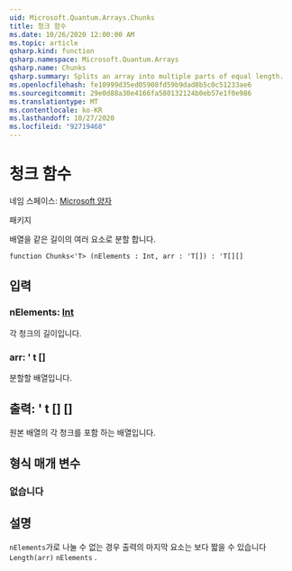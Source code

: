 ```yaml
---
uid: Microsoft.Quantum.Arrays.Chunks
title: 청크 함수
ms.date: 10/26/2020 12:00:00 AM
ms.topic: article
qsharp.kind: function
qsharp.namespace: Microsoft.Quantum.Arrays
qsharp.name: Chunks
qsharp.summary: Splits an array into multiple parts of equal length.
ms.openlocfilehash: fe10999d35ed05908fd59b9dad8b5c0c51233ae6
ms.sourcegitcommit: 29e0d88a30e4166fa580132124b0eb57e1f0e986
ms.translationtype: MT
ms.contentlocale: ko-KR
ms.lasthandoff: 10/27/2020
ms.locfileid: "92719468"
---
```

# <a name="chunks-function"></a>청크 함수

네임 스페이스: [Microsoft 양자](xref:Microsoft.Quantum.Arrays)

패키지 [](https://nuget.org/packages/)


배열을 같은 길이의 여러 요소로 분할 합니다.

```qsharp
function Chunks<'T> (nElements : Int, arr : 'T[]) : 'T[][]
```


## <a name="input"></a>입력

### <a name="nelements--int"></a>nElements: [Int](xref:microsoft.quantum.lang-ref.int)

각 청크의 길이입니다.


### <a name="arr--t"></a>arr: ' t []

분할할 배열입니다.



## <a name="output--t"></a>출력: ' t [] []

원본 배열의 각 청크를 포함 하는 배열입니다.

## <a name="type-parameters"></a>형식 매개 변수

### <a name="t"></a>없습니다



## <a name="remarks"></a>설명

`nElements`가로 나눌 수 없는 경우 출력의 마지막 요소는 보다 짧을 수 있습니다 `Length(arr)` `nElements` .